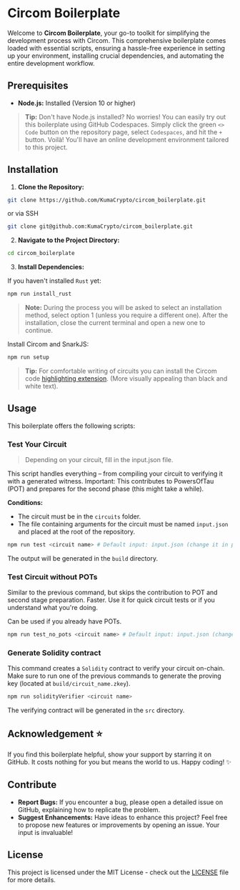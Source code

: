 # Circom Boilerplate

Welcome to **Circom Boilerplate**, your go-to toolkit for simplifying the development process with Circom. This comprehensive boilerplate comes loaded with essential scripts, ensuring a hassle-free experience in setting up your environment, installing crucial dependencies, and automating the entire development workflow.

## Prerequisites

- **Node.js:** Installed (Version 10 or higher)

> **Tip:**
> Don't have Node.js installed? No worries! You can easily try out this boilerplate using GitHub Codespaces. Simply click the green `<> Code` button on the repository page, select `Codespaces`, and hit the `+` button. Voilà! You'll have an online development environment tailored to this project.

## Installation

1. **Clone the Repository:**

```bash
git clone https://github.com/KumaCrypto/circom_boilerplate.git
```

or via SSH

```bash
git clone git@github.com:KumaCrypto/circom_boilerplate.git
```

2. **Navigate to the Project Directory:**

```bash
cd circom_boilerplate
```

3. **Install Dependencies:**

If you haven't installed `Rust` yet:

```bash
npm run install_rust
```

> **Note:**
> During the process you will be asked to select an installation method, select option 1 (unless you require a different one).
> After the installation, close the current terminal and open a new one to continue.

Install Circom and SnarkJS:

```bash
npm run setup
```

> **Tip:**
> For comfortable writing of circuits you can install the Circom code [highlighting extension](https://marketplace.visualstudio.com/items?itemName=iden3.circom). (More visually appealing than black and white text).

## Usage

This boilerplate offers the following scripts:

### Test Your Circuit

> Depending on your circuit, fill in the input.json file.

This script handles everything – from compiling your circuit to verifying it with a generated witness. Important: This contributes to PowersOfTau (POT) and prepares for the second phase (this might take a while).

**Conditions:**

- The circuit must be in the `circuits` folder.
- The file containing arguments for the circuit must be named `input.json` and placed at the root of the repository.

```bash
npm run test <circuit name> # Default input: input.json (change it in package.json if needed)
```

The output will be generated in the `build` directory.

### Test Circuit without POTs

Similar to the previous command, but skips the contribution to POT and second stage preparation. Faster. Use it for quick circuit tests or if you understand what you're doing.

Can be used if you already have POTs.

```bash
npm run test_no_pots <circuit name> # Default input: input.json (change it in package.json if needed)
```

### Generate Solidity contract

This command creates a `Solidity` contract to verify your circuit on-chain. Make sure to run one of the previous commands to generate the proving key (located at `build/circuit_name.zkey`).

```bash
npm run solidityVerifier <circuit name>
```

The verifying contract will be generated in the `src` directory.

## Acknowledgement ⭐️

If you find this boilerplate helpful, show your support by starring it on GitHub. It costs nothing for you but means the world to us.
Happy coding! ✨

## Contribute

- **Report Bugs:** If you encounter a bug, please open a detailed issue on GitHub, explaining how to replicate the problem.
- **Suggest Enhancements:** Have ideas to enhance this project? Feel free to propose new features or improvements by opening an issue. Your input is invaluable!

## License

This project is licensed under the MIT License - check out the [LICENSE](LICENSE) file for more details.
